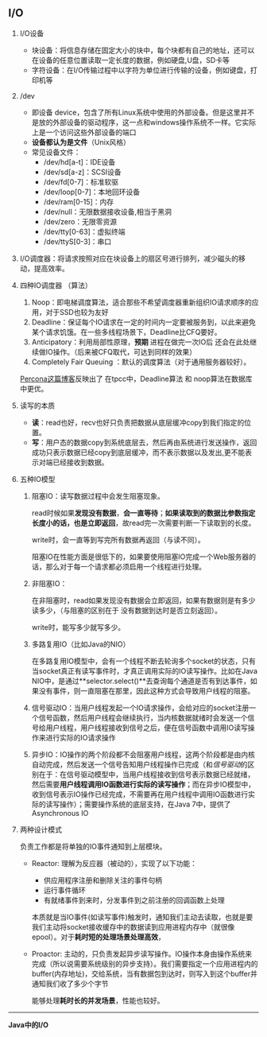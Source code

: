 ## I/O

1. I/O设备

   - 块设备：将信息存储在固定大小的块中，每个块都有自己的地址，还可以在设备的任意位置读取一定长度的数据，例如硬盘,U盘，SD卡等
   - 字符设备：在I/O传输过程中以字符为单位进行传输的设备，例如键盘，打印机等

2. /dev

   - 即设备 device，包含了所有Linux系统中使用的外部设备。但是这里并不是放的外部设备的驱动程序，这一点和windows操作系统不一样。它实际上是一个访问这些外部设备的端口
   - **设备都认为是文件**（Unix风格）
   - 常见设备文件：
     - /dev/hd[a-t]：IDE设备
     - /dev/sd[a-z]：SCSI设备
     - /dev/fd[0-7]：标准软驱
     - /dev/loop[0-7]：本地回环设备
     - /dev/ram[0-15]：内存
     - /dev/null：无限数据接收设备,相当于黑洞
     - /dev/zero：无限零资源
     - /dev/tty[0-63]：虚拟终端
     - /dev/ttyS[0-3]：串口

3. I/O调度器：将请求按照对应在块设备上的扇区号进行排列，减少磁头的移动，提高效率。

4. 四种IO调度器 （算法）

   1. Noop：即电梯调度算法，适合那些不希望调度器重新组织IO请求顺序的应用，对于SSD也较为友好
   2. Deadline：保证每个IO请求在一定的时间内一定要被服务到，以此来避免某个请求饥饿。在一些多线程场景下，Deadline比CFQ要好。
   3. Anticipatory：利用局部性原理，**预期** 进程在做完一次IO后 还会在此处继续做IO操作。（后来被CFQ取代，可达到同样的效果）
   4. Completely Fair Queuing ：默认的调度算法（对于通用服务器较好）。

   [Percona这篇博客](https://www.percona.com/blog/2009/01/30/linux-schedulers-in-tpcc-like-benchmark/)反映出了 在tpcc中，Deadline算法 和 noop算法在数据库中更优。

5. 读写的本质

   - **读**：read也好，recv也好只负责把数据从底层缓冲copy到我们指定的位置。
   - **写**：用户态的数据copy到系统底层去，然后再由系统进行发送操作，返回成功只表示数据已经copy到底层缓冲，而不表示数据以及发出,更不能表示对端已经接收到数据。

6. 五种IO模型

   1. 阻塞IO：读写数据过程中会发生阻塞现象。

      read时候如果**发现没有数据**，**会一直等待**；**如果读取到的数据比参数指定长度小的话，也是立即返回**，故read完一次需要判断一下读取到的长度。

      write时，会一直等到写完所有数据再返回（与读不同）。

      阻塞IO在性能方面是很低下的，如果要使用阻塞IO完成一个Web服务器的话，那么对于每一个请求都必须启用一个线程进行处理。

   2. 非阻塞IO：

      在非阻塞时，read如果发现没有数据会立即返回，如果有数据则是有多少 读多少，（与阻塞的区别在于 没有数据到达时是否立刻返回）。

      write时，能写多少就写多少。

      

   3. 多路复用IO（比如Java的NIO）

      在多路复用IO模型中，会有一个线程不断去轮询多个socket的状态，只有当socket真正有读写事件时，才真正调用实际的IO读写操作。比如在Java NIO中，是通过**selector.select()**去查询每个通道是否有到达事件，如果没有事件，则一直阻塞在那里，因此这种方式会导致用户线程的阻塞。

   4. 信号驱动IO：当用户线程发起一个IO请求操作，会给对应的socket注册一个信号函数，然后用户线程会继续执行，当内核数据就绪时会发送一个信号给用户线程，用户线程接收到信号之后，便在信号函数中调用IO读写操作来进行实际的IO请求操作

   5. 异步IO：IO操作的两个阶段都不会阻塞用户线程，这两个阶段都是由内核自动完成，然后发送一个信号告知用户线程操作已完成（和*信号驱动*的区别在于：在信号驱动模型中，当用户线程接收到信号表示数据已经就绪，然后需要**用户线程调用IO函数进行实际的读写操作**；而在异步IO模型中，收到信号表示IO操作已经完成，不需要再在用户线程中调用IO函数进行实际的读写操作）；需要操作系统的底层支持，在Java 7中，提供了Asynchronous IO

7. 两种设计模式

   负责工作都是将单独的IO事件通知到上层模块。

   - Reactor: 理解为反应器（被动的），实现了以下功能：

     - 供应用程序注册和删除关注的事件句柄
     - 运行事件循环
     - 有就绪事件到来时，分发事件到之前注册的回调函数上处理

     本质就是当IO事件(如读写事件)触发时，通知我们主动去读取，也就是要我们主动将socket接收缓存中的数据读到应用进程内存中（就很像epool）。对于**耗时短的处理场景处理高效**，

   - Proactor: 主动的，只负责发起异步读写操作。IO操作本身由操作系统来完成（所以说需要系统级别的异步支持）。我们需要指定一个应用进程内的buffer(内存地址)，交给系统，当有数据包到达时，则写入到这个buffer并通知我们收了多少个字节

     能够处理**耗时长的并发场景**，性能也较好。

---------

**Java中的I/O**

